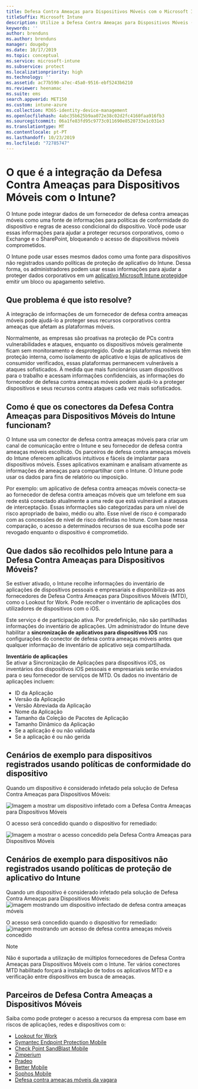 ```yaml
---
title: Defesa Contra Ameaças para Dispositivos Móveis com o Microsoft Intune
titleSuffix: Microsoft Intune
description: Utilize a Defesa Contra Ameaças para Dispositivos Móveis (MTD) do Intune em conjunto com o seu parceiro de Defesa Contra Ameaças para Dispositivos Móveis para proteger o acesso aos recursos empresariais com base no risco dos dispositivos.
keywords: ''
author: brenduns
ms.author: brenduns
manager: dougeby
ms.date: 10/17/2019
ms.topic: conceptual
ms.service: microsoft-intune
ms.subservice: protect
ms.localizationpriority: high
ms.technology: ''
ms.assetid: ac77b590-a7ec-45a0-9516-ebf5243b6210
ms.reviewer: heenamac
ms.suite: ems
search.appverid: MET150
ms.custom: intune-azure
ms.collection: M365-identity-device-management
ms.openlocfilehash: 4abc35b625b9aa072e38c02d2fc4160faa916fb3
ms.sourcegitcommit: 06a1fe83fd95c9773c011690e8520733e1c031e3
ms.translationtype: MT
ms.contentlocale: pt-PT
ms.lasthandoff: 10/23/2019
ms.locfileid: "72785747"
---
```

# <a name="what-is-mobile-threat-defense-integration-with-intune"></a>O que é a integração da Defesa Contra Ameaças para Dispositivos Móveis com o Intune?
O Intune pode integrar dados de um fornecedor de defesa contra ameaças móveis como uma fonte de informações para políticas de conformidade do dispositivo e regras de acesso condicional do dispositivo. Você pode usar essas informações para ajudar a proteger recursos corporativos, como o Exchange e o SharePoint, bloqueando o acesso de dispositivos móveis comprometidos.

O Intune pode usar esses mesmos dados como uma fonte para dispositivos não registrados usando políticas de proteção de aplicativo do Intune. Dessa forma, os administradores podem usar essas informações para ajudar a proteger dados corporativos em um [aplicativo Microsoft Intune protegido](~/apps/apps-supported-intune-apps.md)e emitir um bloco ou apagamento seletivo.

## <a name="what-problem-does-this-solve"></a>Que problema é que isto resolve?
A integração de informações de um fornecedor de defesa contra ameaças móveis pode ajudá-lo a proteger seus recursos corporativos contra ameaças que afetam as plataformas móveis.  

Normalmente, as empresas são proativas na proteção de PCs contra vulnerabilidades e ataques, enquanto os dispositivos móveis geralmente ficam sem monitoramento e desprotegido. Onde as plataformas móveis têm proteção interna, como isolamento de aplicativo e lojas de aplicativos de consumidor verificados, essas plataformas permanecem vulneráveis a ataques sofisticados. À medida que mais funcionários usam dispositivos para o trabalho e acessam informações confidenciais, as informações do fornecedor de defesa contra ameaças móveis podem ajudá-lo a proteger dispositivos e seus recursos contra ataques cada vez mais sofisticados.  

## <a name="how-do-the-intune-mobile-threat-defense-connectors-work"></a>Como é que os conectores da Defesa Contra Ameaças para Dispositivos Móveis do Intune funcionam?

O Intune usa um conector de defesa contra ameaças móveis para criar um canal de comunicação entre o Intune e seu fornecedor de defesa contra ameaças móveis escolhido. Os parceiros de defesa contra ameaças móveis do Intune oferecem aplicativos intuitivos e fáceis de implantar para dispositivos móveis. Esses aplicativos examinam e analisam ativamente as informações de ameaças para compartilhar com o Intune. O Intune pode usar os dados para fins de relatório ou imposição.  

Por exemplo: um aplicativo de defesa contra ameaças móveis conecta-se ao fornecedor de defesa contra ameaças móveis que um telefone em sua rede está conectado atualmente a uma rede que está vulnerável a ataques de interceptação. Essas informações são categorizadas para um nível de risco apropriado de baixo, médio ou alto. Esse nível de risco é comparado com as concessões de nível de risco definidas no Intune. Com base nessa comparação, o acesso a determinados recursos de sua escolha pode ser revogado enquanto o dispositivo é comprometido.

## <a name="what-data-does-intune-collect-for-mobile-threat-defense"></a>Que dados são recolhidos pelo Intune para a Defesa Contra Ameaças para Dispositivos Móveis?

Se estiver ativado, o Intune recolhe informações do inventário de aplicações de dispositivos pessoais e empresariais e disponibiliza-as aos fornecedores de Defesa Contra Ameaças para Dispositivos Móveis (MTD), como o Lookout for Work. Pode recolher o inventário de aplicações dos utilizadores de dispositivos com o iOS.

Este serviço é de participação ativa. Por predefinição, não são partilhadas informações do inventário de aplicações. Um administrador do Intune deve habilitar a **sincronização de aplicativos para dispositivos IOS** nas configurações do conector de defesa contra ameaças móveis antes que qualquer informação de inventário de aplicativo seja compartilhada.

**Inventário de aplicações**  
Se ativar a Sincronização de Aplicações para dispositivos iOS, os inventários dos dispositivos iOS pessoais e empresariais serão enviados para o seu fornecedor de serviços de MTD. Os dados no inventário de aplicações incluem:

- ID da Aplicação
- Versão da Aplicação
- Versão Abreviada da Aplicação
- Nome da Aplicação
- Tamanho da Coleção de Pacotes de Aplicação
- Tamanho Dinâmico da Aplicação
- Se a aplicação é ou não validada
- Se a aplicação é ou não gerida

## <a name="sample-scenarios-for-enrolled-devices-using-device-compliance-policies"></a>Cenários de exemplo para dispositivos registrados usando políticas de conformidade do dispositivo

Quando um dispositivo é considerado infetado pela solução de Defesa Contra Ameaças para Dispositivos Móveis:

![Imagem a mostrar um dispositivo infetado com a Defesa Contra Ameaças para Dispositivos Móveis](./media/mobile-threat-defense/MTD-image-1.png)

O acesso será concedido quando o dispositivo for remediado:

![Imagem a mostrar o acesso concedido pela Defesa Contra Ameaças para Dispositivos Móveis](./media/mobile-threat-defense/MTD-image-2.png)

## <a name="sample-scenarios-for-unenrolled-devices-using-intune-app-protection-policies"></a>Cenários de exemplo para dispositivos não registrados usando políticas de proteção de aplicativo do Intune

Quando um dispositivo é considerado infetado pela solução de Defesa Contra Ameaças para Dispositivos Móveis:<br>
![imagem mostrando um dispositivo infectado de defesa contra ameaças móveis](./media/mobile-threat-defense/MTD-image-3.png)

O acesso será concedido quando o dispositivo for remediado:<br>
![imagem mostrando um acesso de defesa contra ameaças móveis concedido](./media/mobile-threat-defense/MTD-image-4.png)

> [!NOTE] 
> Não é suportada a utilização de múltiplos fornecedores de Defesa Contra Ameaças para Dispositivos Móveis com o Intune. Ter vários conectores MTD habilitado forçará a instalação de todos os aplicativos MTD e a verificação entre dispositivos em busca de ameaças.

## <a name="mobile-threat-defense-partners"></a>Parceiros de Defesa Contra Ameaças a Dispositivos Móveis

Saiba como pode proteger o acesso a recursos da empresa com base em riscos de aplicações, redes e dispositivos com o:

- [Lookout for Work](lookout-mobile-threat-defense-connector.md)
- [Symantec Endpoint Protection Mobile](skycure-mobile-threat-defense-connector.md)
- [Check Point SandBlast Mobile](checkpoint-sandblast-mobile-mobile-threat-defense-connector.md)
- [Zimperium](zimperium-mobile-threat-defense-connector.md)
- [Pradeo](pradeo-mobile-threat-defense-connector.md)
- [Better Mobile](better-mobile-threat-defense-connector.md)
- [Sophos Mobile](sophos-mtd-connector.md)
- [Defesa contra ameaças móveis da vagara](wandera-mtd-connector.md)
